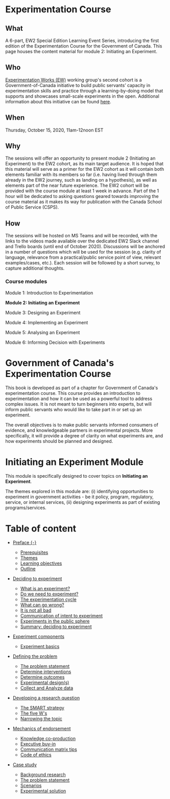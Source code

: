 # Experimentation Course 


## What

A 6-part, EW2 Special Edition Learning Event Series, introducing the first edition of the  Experimentation Course for the Government of Canada. 
This page houses the content material for module 2: Initiating an Experiment.
 
 ## Who
 
[Experimentation Works (EW)](https://www.canada.ca/en/government/publicservice/modernizing/experimentation-works.html) working group's second cohort is a Government-of-Canada initiative to build public servants’ capacity in experimentation skills and practice through a learning-by-doing model that supports and showcases small-scale experiments in the open. Additional information about this initiative can be found [here](https://medium.com/@exp_works/experimentation-works-2-2081cb7f49ab).

## When

Thursday, October 15, 2020, 11am-12noon EST
 

## Why

The sessions will offer an opportunity to present module 2 (Initiating an Experiment) to the EW2 cohort, as its main target audience. 
It is hoped that this material will serve as a primer for the EW2 cohort as it will contain both elements familiar with its members so far (i.e. having lived through them already in the EW2 journey, such as landing on a hypothesis), as well as elements part of the near future experience.
The EW2 cohort will be provided with the course module at least 1 week in advance. Part of the 1 hour will be dedicated to asking questions geared towards improving the course material as it makes its way for publication with the Canada School of Public Service (CSPS).
 

## How

The sessions will be hosted on MS Teams and will be recorded, with the links to the videos made available over the dedicated EW2 Slack channel and Trello boards (until end of October 2020).
Discussions will be anchored in a number of questions which will be used for the session (e.g. clarity of language, relevance from a practical/public service point of view, relevant examples/cases, etc.). 
Each session will be followed by a short survey, to capture additional thoughts. 
 

###  Course modules

Module 1: Introduction to Experimentation

**Module 2: Initiating an Experiment**

Module 3: Designing an Experiment

Module 4: Implementing an Experiment

Module 5: Analysing an Experiment

Module 6: Informing Decision with Experiments


# Government of Canada's Experimentation Course

This book is developed as part of a chapter for Government of Canada's experimentation course. This course provides an introduction to experimentation and how it can be used as a powerful tool to address complex issues. It is not meant to turn beginners into experts, but will inform public servants who would like to take part in or set up an experiment.

The overall objectives is to make public servants informed consumers of evidence, and knowledgeable partners in experimental projects. More specifically, it will provide a degree of clarity on what experiments are, and how experiments should be planned and designed.

# Initiating an Experiment Module

This module is specifically designed to cover topics on  **Initiating an Experiment**. 

The themes explored in this module are:
(i) identifying opportunities to experiment in government activities - be it policy, program, regulatory, service, or internal services, 
(ii) designing experiments as part of existing programs/services.


# Table of content

- [Preface {-}](#preface----)
  * [Prerequisites](#prerequisites)
  * [Themes](#themes)
  * [Learning objectives](#learning-objectives)
  * [Outline](#outline)
 
- [Deciding to experiment](#deciding-to-experiment)
  * [What is an experiment?](#what-is-an-experiment-)
  * [Do we need to experiment?](#do-we-need-to-experiment-)
  * [The experimentation cycle](#the-experimentation-cycle)
  * [What can go wrong?](#what-can-go-wrong-)
  * [It is not all bad](#it-is-not-all-bad)
  * [Communication of intent to experiment](#communication-of-intent-to-experiment)
  * [Experiments in the public sphere](#experiments-in-the-public-sphere)
  * [Summary: deciding to experiment](#summary--deciding-to-experiment)

- [Experiment components](#experiment-components)
  * [Experiment basics](#experiment-basics)
  
- [Defining the problem](#defining-the-problem)
  * [The problem statement](#the-problem-statement)
  * [Determine interventions](#determine-interventions)
  * [Determine outcomes](#determine-outcomes)
  * [Experimental design(s)](#experimental-design-s-)
  * [Collect and Analyze data](#collect-and-analyze-data)
  
- [Developing a research question](#developing-a-research-question)
  * [The SMART strategy](#the-smart-strategy)
  * [The five W's](#the-five-w-s)
  * [Narrowing the topic](#narrowing-the-topic)
  
- [Mechanics of endorsement](#mechanics-of-endorsement)
  * [Knowledge co-production](#knowledge-co-production)
  * [Executive buy-in](#executive-buy-in)
  * [Communication matrix tips](#communication-matrix-tips)
  * [Code of ethics](#code-of-ethics)
  
- [Case study](#case-study)
  * [Background research](#background-research)
  * [The problem statement](#the-problem-statement)
  * [Scenarios](#scenarios)
  * [Experimental solution](#experimental-solution)